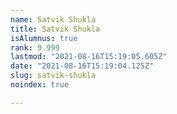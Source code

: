 ```yaml
---
name: Satvik Shukla
title: Satvik Shukla
isAlumnus: true
rank: 9.999
lastmod: "2021-08-16T15:19:05.605Z"
date: "2021-08-16T15:19:04.125Z"
slug: satvik-shukla
noindex: true

---
```

